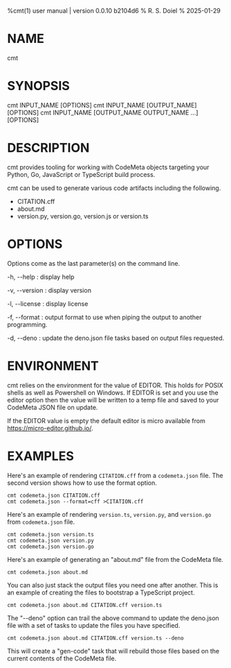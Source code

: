 %cmt(1) user manual | version 0.0.10 b2104d6
% R. S. Doiel
% 2025-01-29

# NAME

cmt

# SYNOPSIS

cmt INPUT_NAME [OPTIONS]
cmt INPUT_NAME [OUTPUT_NAME] [OPTIONS]
cmt INPUT_NAME [OUTPUT_NAME OUTPUT_NAME ...] [OPTIONS]

# DESCRIPTION

cmt provides tooling for working with CodeMeta objects
targeting your Python, Go, JavaScript or TypeScript build process.

cmt can be used to generate various code artifacts including the following.

- CITATION.cff
- about.md
- version.py, version.go, version.js or version.ts

# OPTIONS

Options come as the last parameter(s) on the command line.

-h, --help
: display help

-v, --version
: display version

-l, --license
: display license

-f, --format
: output format to use when piping the output to another programming.

-d, --deno
: update the deno.json file tasks based on output files requested.

# ENVIRONMENT

cmt relies on the environment for the value of EDITOR. This holds for
POSIX shells as well as Powershell on Windows. If EDITOR is set and you use
the editor option then the value will be written to a temp file and saved to
your CodeMeta JSON file on update.

If the EDITOR value is empty the default editor is micro available from
<https://micro-editor.github.io/>.

# EXAMPLES

Here's an example of rendering `CITATION.cff` from a `codemeta.json` file. The second version
shows how to use the format option.

~~~
cmt codemeta.json CITATION.cff
cmt codemeta.json --format=cff >CITATION.cff
~~~

Here's an example of rendering `version.ts`, `version.py`, and `version.go` from `codemeta.json` file.

~~~
cmt codemeta.json version.ts
cmt codemeta.json version.py
cmt codemeta.json version.go
~~~

Here's an example of generating an "about.md" file from the CodeMeta file.

~~~
cmt codemeta.json about.md
~~~

You can also just stack the output files you need one after another.
This is an example of creating the files to bootstrap a TypeScript project.

~~~
cmt codemeta.json about.md CITATION.cff version.ts
~~~

The "--deno" option can trail the above command to update the deno.json file
with a set of tasks to update the files you have specified.

~~~
cmt codemeta.json about.md CITATION.cff version.ts --deno
~~~

This will create a "gen-code" task that will rebuild those files based on
the current contents of the CodeMeta file.

